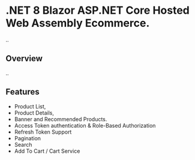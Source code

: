 # .NET 8 Blazor ASP.NET Core Hosted Web Assembly Ecommerce.

..

## Overview

..

## Features
- Product List,
- Product Details,
- Banner and Recommended Products.
- Access Token authentication & Role-Based Authorization
- Refresh Token Support
- Pagination
- Search
- Add To Cart / Cart Service
